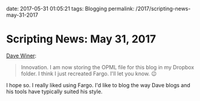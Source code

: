 date: 2017-05-31 01:05:21
tags: Blogging
permalink: /2017/scripting-news-may-31-2017

# Scripting News: May 31, 2017

[Dave Winer][1]:

> Innovation. I am now storing the OPML file for this blog in my Dropbox folder. I think I just recreated Fargo. I'll let you know. 😉

I hope so. I really liked using Fargo. I'd like to blog the way Dave blogs and his tools have typically suited his style.

 [1]: http://scripting.com/2017/05/31.html
